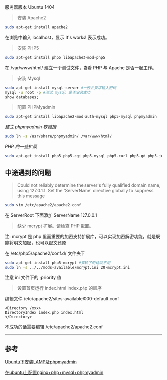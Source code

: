 <!-- title:Ubuntu 下安装 LAMP -->
<!-- keywords:Ubuntu, LAMP, Linux, Apache, MySQL, phpMyAdmin -->

服务器版本 Ubuntu 1404

> 安装 Apache2

```bash
sudo apt-get install apache2
```

在浏览中输入 localhost，显示 It's works! 表示成功。

> 安装 PHP5

```bash
sudo apt-get install php5 libapache2-mod-php5
```

在 /var/www/html/ 建立一个测试文件，查看 PHP 与 Apache 是否一起工作。

> 安装 Mysql

```bash
sudo apt-get install mysql-server #一般会要求输入密码
mysql -u root -p #测试 mysql 是否安装成功
show databases;
```

> 配置 PHPMyadmin

```bash
sudo apt-get install libapache2-mod-auth-mysql php5-mysql phpmyadmin
```

*建立 phpmyadmin 软链接*

```bash
sudo ln -s /usr/share/phpmyadmin/ /var/www/html/
```

*PHP 的一些扩展*

```bash
sudo apt-get install php5 php5-cgi php5-mysql php5-curl php5-gd php5-idn php-pear php5-imagick php5-imap php5-mcrypt php5-memcache php5-mhash php5-ming php5-pspell php5-recode php5-snmp php5-tidy php5-xmlrpc php5-sqlite php5-xsl
```

## 中途遇到的问题

> Could not reliably determine the server's fully qualified domain name, using 127.0.1.1. Set the 'ServerName' directive globally to suppress this message

```bash
sudo vim /etc/apache2/apache2.conf
```

在 ServerRoot 下面添加 ServerName 127.0.0.1

> 缺少 mcrypt 扩展。请检查 PHP 配置。

注: mcrypt 是 php 里面重要的加密支持扩展库，可以实现加密解密功能，就是既能将明文加密，也可以密文还原

在 /etc/php5/apache2/conf.d/ 文件夹下

```bash
sudo apt-get install php5-mcrypt #安转了的话就不用
sudo ln -s ../../mods-available/mcrypt.ini 20-mcrypt.ini 
```

注意 ini 文件下的 ;priority 值

> 设置首页运行 index.html index.php 的顺序

编辑文件 /etc/apache2/sites-available/000-default.conf

```
<Directory /xxx>
DirectoryIndex index.php index.html
</Directory>
```

不成功的话需要编辑 /etc/apache2/apache2.conf

---

## 参考

[Ubuntu下安装LAMP及phpmyadmin](http://www.cnblogs.com/ubuntubox/archive/2011/04/07/2008258.html)

[在ubuntu上配置nginx+php+mysql+phpmyadmin](http://www.lvtao.net/server/499.html)
